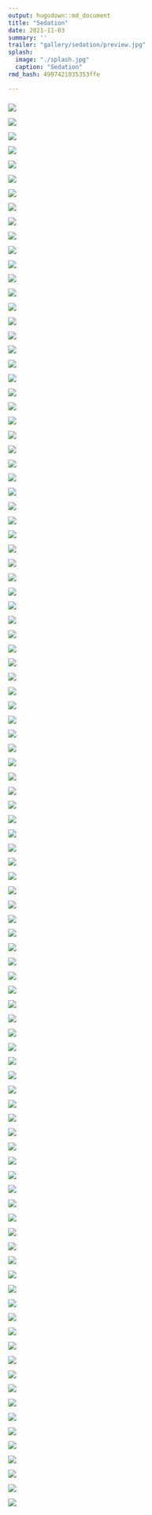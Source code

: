 ```yaml
---
output: hugodown::md_document
title: "Sedation"
date: 2021-11-03
summary: ''
trailer: "gallery/sedation/preview.jpg"
splash:
  image: "./splash.jpg"
  caption: "Sedation"
rmd_hash: 4997421035353ffe

---
```


<style>
.splash-caption-tweak{
  color: #00000090;
  font-size: 200%;
  font-weight: 700;
}
</style>

<div class="highlight">

</div>

<div class="highlight">

<div>
<div class="row p-0 row-cols-1 row-cols-sm-2 row-cols-md-3 row-cols-lg-4" style="margin-left: -.4rem; margin-right: -.4rem; margin-top: 1rem; margin-bottom: 1rem; ">
<div class="card bg-transparent m-0 border-0 collapse.show bs4cards-blahblahblah bs4cards-NA" style="padding: .4rem ; border-width: 0; border-radius: 0 0 0 0 ;">
<a href="https://djnavarro.net/series-sedation/2500/heartbleed_64_1329.jpg" style="color: inherit;">
<img src="https://djnavarro.net/series-sedation/800/heartbleed_64_1329.jpg" class="card-img" style="border-style:solid; border-color:inherits; border-width:0; border-radius: 0 0 0 0 ;"/>
</a>
</div>
<div class="card bg-transparent m-0 border-0 collapse.show bs4cards-blahblahblah bs4cards-NA" style="padding: .4rem ; border-width: 0; border-radius: 0 0 0 0 ;">
<a href="https://djnavarro.net/series-sedation/2500/heartbleed_65_1497.jpg" style="color: inherit;">
<img src="https://djnavarro.net/series-sedation/800/heartbleed_65_1497.jpg" class="card-img" style="border-style:solid; border-color:inherits; border-width:0; border-radius: 0 0 0 0 ;"/>
</a>
</div>
<div class="card bg-transparent m-0 border-0 collapse.show bs4cards-blahblahblah bs4cards-NA" style="padding: .4rem ; border-width: 0; border-radius: 0 0 0 0 ;">
<a href="https://djnavarro.net/series-sedation/2500/heartbleed_67_1590.jpg" style="color: inherit;">
<img src="https://djnavarro.net/series-sedation/800/heartbleed_67_1590.jpg" class="card-img" style="border-style:solid; border-color:inherits; border-width:0; border-radius: 0 0 0 0 ;"/>
</a>
</div>
<div class="card bg-transparent m-0 border-0 collapse.show bs4cards-blahblahblah bs4cards-NA" style="padding: .4rem ; border-width: 0; border-radius: 0 0 0 0 ;">
<a href="https://djnavarro.net/series-sedation/2500/heartbleed_65_1476.jpg" style="color: inherit;">
<img src="https://djnavarro.net/series-sedation/800/heartbleed_65_1476.jpg" class="card-img" style="border-style:solid; border-color:inherits; border-width:0; border-radius: 0 0 0 0 ;"/>
</a>
</div>
<div class="card bg-transparent m-0 border-0 collapse.show bs4cards-blahblahblah bs4cards-NA" style="padding: .4rem ; border-width: 0; border-radius: 0 0 0 0 ;">
<a href="https://djnavarro.net/series-sedation/2500/heartbleed_65_1403.jpg" style="color: inherit;">
<img src="https://djnavarro.net/series-sedation/800/heartbleed_65_1403.jpg" class="card-img" style="border-style:solid; border-color:inherits; border-width:0; border-radius: 0 0 0 0 ;"/>
</a>
</div>
<div class="card bg-transparent m-0 border-0 collapse.show bs4cards-blahblahblah bs4cards-NA" style="padding: .4rem ; border-width: 0; border-radius: 0 0 0 0 ;">
<a href="https://djnavarro.net/series-sedation/2500/heartbleed_67_1562.jpg" style="color: inherit;">
<img src="https://djnavarro.net/series-sedation/800/heartbleed_67_1562.jpg" class="card-img" style="border-style:solid; border-color:inherits; border-width:0; border-radius: 0 0 0 0 ;"/>
</a>
</div>
<div class="card bg-transparent m-0 border-0 collapse.show bs4cards-blahblahblah bs4cards-NA" style="padding: .4rem ; border-width: 0; border-radius: 0 0 0 0 ;">
<a href="https://djnavarro.net/series-sedation/2500/heartbleed_65_1465.jpg" style="color: inherit;">
<img src="https://djnavarro.net/series-sedation/800/heartbleed_65_1465.jpg" class="card-img" style="border-style:solid; border-color:inherits; border-width:0; border-radius: 0 0 0 0 ;"/>
</a>
</div>
<div class="card bg-transparent m-0 border-0 collapse.show bs4cards-blahblahblah bs4cards-NA" style="padding: .4rem ; border-width: 0; border-radius: 0 0 0 0 ;">
<a href="https://djnavarro.net/series-sedation/2500/heartbleed_65_1469.jpg" style="color: inherit;">
<img src="https://djnavarro.net/series-sedation/800/heartbleed_65_1469.jpg" class="card-img" style="border-style:solid; border-color:inherits; border-width:0; border-radius: 0 0 0 0 ;"/>
</a>
</div>
<div class="card bg-transparent m-0 border-0 collapse.show bs4cards-blahblahblah bs4cards-NA" style="padding: .4rem ; border-width: 0; border-radius: 0 0 0 0 ;">
<a href="https://djnavarro.net/series-sedation/2500/heartbleed_65_1423.jpg" style="color: inherit;">
<img src="https://djnavarro.net/series-sedation/800/heartbleed_65_1423.jpg" class="card-img" style="border-style:solid; border-color:inherits; border-width:0; border-radius: 0 0 0 0 ;"/>
</a>
</div>
<div class="card bg-transparent m-0 border-0 collapse.show bs4cards-blahblahblah bs4cards-NA" style="padding: .4rem ; border-width: 0; border-radius: 0 0 0 0 ;">
<a href="https://djnavarro.net/series-sedation/2500/heartbleed_65_1485.jpg" style="color: inherit;">
<img src="https://djnavarro.net/series-sedation/800/heartbleed_65_1485.jpg" class="card-img" style="border-style:solid; border-color:inherits; border-width:0; border-radius: 0 0 0 0 ;"/>
</a>
</div>
<div class="card bg-transparent m-0 border-0 collapse.show bs4cards-blahblahblah bs4cards-NA" style="padding: .4rem ; border-width: 0; border-radius: 0 0 0 0 ;">
<a href="https://djnavarro.net/series-sedation/2500/heartbleed_65_1495.jpg" style="color: inherit;">
<img src="https://djnavarro.net/series-sedation/800/heartbleed_65_1495.jpg" class="card-img" style="border-style:solid; border-color:inherits; border-width:0; border-radius: 0 0 0 0 ;"/>
</a>
</div>
<div class="card bg-transparent m-0 border-0 collapse.show bs4cards-blahblahblah bs4cards-NA" style="padding: .4rem ; border-width: 0; border-radius: 0 0 0 0 ;">
<a href="https://djnavarro.net/series-sedation/2500/heartbleed_67_1589.jpg" style="color: inherit;">
<img src="https://djnavarro.net/series-sedation/800/heartbleed_67_1589.jpg" class="card-img" style="border-style:solid; border-color:inherits; border-width:0; border-radius: 0 0 0 0 ;"/>
</a>
</div>
<div class="card bg-transparent m-0 border-0 collapse.show bs4cards-blahblahblah bs4cards-NA" style="padding: .4rem ; border-width: 0; border-radius: 0 0 0 0 ;">
<a href="https://djnavarro.net/series-sedation/2500/heartbleed_65_1430.jpg" style="color: inherit;">
<img src="https://djnavarro.net/series-sedation/800/heartbleed_65_1430.jpg" class="card-img" style="border-style:solid; border-color:inherits; border-width:0; border-radius: 0 0 0 0 ;"/>
</a>
</div>
<div class="card bg-transparent m-0 border-0 collapse.show bs4cards-blahblahblah bs4cards-NA" style="padding: .4rem ; border-width: 0; border-radius: 0 0 0 0 ;">
<a href="https://djnavarro.net/series-sedation/2500/heartbleed_67_1571.jpg" style="color: inherit;">
<img src="https://djnavarro.net/series-sedation/800/heartbleed_67_1571.jpg" class="card-img" style="border-style:solid; border-color:inherits; border-width:0; border-radius: 0 0 0 0 ;"/>
</a>
</div>
<div class="card bg-transparent m-0 border-0 collapse.show bs4cards-blahblahblah bs4cards-NA" style="padding: .4rem ; border-width: 0; border-radius: 0 0 0 0 ;">
<a href="https://djnavarro.net/series-sedation/2500/heartbleed_64_1309.jpg" style="color: inherit;">
<img src="https://djnavarro.net/series-sedation/800/heartbleed_64_1309.jpg" class="card-img" style="border-style:solid; border-color:inherits; border-width:0; border-radius: 0 0 0 0 ;"/>
</a>
</div>
<div class="card bg-transparent m-0 border-0 collapse.show bs4cards-blahblahblah bs4cards-NA" style="padding: .4rem ; border-width: 0; border-radius: 0 0 0 0 ;">
<a href="https://djnavarro.net/series-sedation/2500/heartbleed_67_1513.jpg" style="color: inherit;">
<img src="https://djnavarro.net/series-sedation/800/heartbleed_67_1513.jpg" class="card-img" style="border-style:solid; border-color:inherits; border-width:0; border-radius: 0 0 0 0 ;"/>
</a>
</div>
<div class="card bg-transparent m-0 border-0 collapse.show bs4cards-blahblahblah bs4cards-NA" style="padding: .4rem ; border-width: 0; border-radius: 0 0 0 0 ;">
<a href="https://djnavarro.net/series-sedation/2500/heartbleed_67_1586.jpg" style="color: inherit;">
<img src="https://djnavarro.net/series-sedation/800/heartbleed_67_1586.jpg" class="card-img" style="border-style:solid; border-color:inherits; border-width:0; border-radius: 0 0 0 0 ;"/>
</a>
</div>
<div class="card bg-transparent m-0 border-0 collapse.show bs4cards-blahblahblah bs4cards-NA" style="padding: .4rem ; border-width: 0; border-radius: 0 0 0 0 ;">
<a href="https://djnavarro.net/series-sedation/2500/heartbleed_65_1474.jpg" style="color: inherit;">
<img src="https://djnavarro.net/series-sedation/800/heartbleed_65_1474.jpg" class="card-img" style="border-style:solid; border-color:inherits; border-width:0; border-radius: 0 0 0 0 ;"/>
</a>
</div>
<div class="card bg-transparent m-0 border-0 collapse.show bs4cards-blahblahblah bs4cards-NA" style="padding: .4rem ; border-width: 0; border-radius: 0 0 0 0 ;">
<a href="https://djnavarro.net/series-sedation/2500/heartbleed_67_1542.jpg" style="color: inherit;">
<img src="https://djnavarro.net/series-sedation/800/heartbleed_67_1542.jpg" class="card-img" style="border-style:solid; border-color:inherits; border-width:0; border-radius: 0 0 0 0 ;"/>
</a>
</div>
<div class="card bg-transparent m-0 border-0 collapse.show bs4cards-blahblahblah bs4cards-NA" style="padding: .4rem ; border-width: 0; border-radius: 0 0 0 0 ;">
<a href="https://djnavarro.net/series-sedation/2500/heartbleed_65_1436.jpg" style="color: inherit;">
<img src="https://djnavarro.net/series-sedation/800/heartbleed_65_1436.jpg" class="card-img" style="border-style:solid; border-color:inherits; border-width:0; border-radius: 0 0 0 0 ;"/>
</a>
</div>
<div class="card bg-transparent m-0 border-0 collapse.show bs4cards-blahblahblah bs4cards-NA" style="padding: .4rem ; border-width: 0; border-radius: 0 0 0 0 ;">
<a href="https://djnavarro.net/series-sedation/2500/heartbleed_65_1410.jpg" style="color: inherit;">
<img src="https://djnavarro.net/series-sedation/800/heartbleed_65_1410.jpg" class="card-img" style="border-style:solid; border-color:inherits; border-width:0; border-radius: 0 0 0 0 ;"/>
</a>
</div>
<div class="card bg-transparent m-0 border-0 collapse.show bs4cards-blahblahblah bs4cards-NA" style="padding: .4rem ; border-width: 0; border-radius: 0 0 0 0 ;">
<a href="https://djnavarro.net/series-sedation/2500/heartbleed_67_1541.jpg" style="color: inherit;">
<img src="https://djnavarro.net/series-sedation/800/heartbleed_67_1541.jpg" class="card-img" style="border-style:solid; border-color:inherits; border-width:0; border-radius: 0 0 0 0 ;"/>
</a>
</div>
<div class="card bg-transparent m-0 border-0 collapse.show bs4cards-blahblahblah bs4cards-NA" style="padding: .4rem ; border-width: 0; border-radius: 0 0 0 0 ;">
<a href="https://djnavarro.net/series-sedation/2500/heartbleed_66_1502.jpg" style="color: inherit;">
<img src="https://djnavarro.net/series-sedation/800/heartbleed_66_1502.jpg" class="card-img" style="border-style:solid; border-color:inherits; border-width:0; border-radius: 0 0 0 0 ;"/>
</a>
</div>
<div class="card bg-transparent m-0 border-0 collapse.show bs4cards-blahblahblah bs4cards-NA" style="padding: .4rem ; border-width: 0; border-radius: 0 0 0 0 ;">
<a href="https://djnavarro.net/series-sedation/2500/heartbleed_67_1554.jpg" style="color: inherit;">
<img src="https://djnavarro.net/series-sedation/800/heartbleed_67_1554.jpg" class="card-img" style="border-style:solid; border-color:inherits; border-width:0; border-radius: 0 0 0 0 ;"/>
</a>
</div>
<div class="card bg-transparent m-0 border-0 collapse.show bs4cards-blahblahblah bs4cards-NA" style="padding: .4rem ; border-width: 0; border-radius: 0 0 0 0 ;">
<a href="https://djnavarro.net/series-sedation/2500/heartbleed_65_1437.jpg" style="color: inherit;">
<img src="https://djnavarro.net/series-sedation/800/heartbleed_65_1437.jpg" class="card-img" style="border-style:solid; border-color:inherits; border-width:0; border-radius: 0 0 0 0 ;"/>
</a>
</div>
<div class="card bg-transparent m-0 border-0 collapse.show bs4cards-blahblahblah bs4cards-NA" style="padding: .4rem ; border-width: 0; border-radius: 0 0 0 0 ;">
<a href="https://djnavarro.net/series-sedation/2500/heartbleed_67_1594.jpg" style="color: inherit;">
<img src="https://djnavarro.net/series-sedation/800/heartbleed_67_1594.jpg" class="card-img" style="border-style:solid; border-color:inherits; border-width:0; border-radius: 0 0 0 0 ;"/>
</a>
</div>
<div class="card bg-transparent m-0 border-0 collapse.show bs4cards-blahblahblah bs4cards-NA" style="padding: .4rem ; border-width: 0; border-radius: 0 0 0 0 ;">
<a href="https://djnavarro.net/series-sedation/2500/heartbleed_64_1334.jpg" style="color: inherit;">
<img src="https://djnavarro.net/series-sedation/800/heartbleed_64_1334.jpg" class="card-img" style="border-style:solid; border-color:inherits; border-width:0; border-radius: 0 0 0 0 ;"/>
</a>
</div>
<div class="card bg-transparent m-0 border-0 collapse.show bs4cards-blahblahblah bs4cards-NA" style="padding: .4rem ; border-width: 0; border-radius: 0 0 0 0 ;">
<a href="https://djnavarro.net/series-sedation/2500/heartbleed_65_1422.jpg" style="color: inherit;">
<img src="https://djnavarro.net/series-sedation/800/heartbleed_65_1422.jpg" class="card-img" style="border-style:solid; border-color:inherits; border-width:0; border-radius: 0 0 0 0 ;"/>
</a>
</div>
<div class="card bg-transparent m-0 border-0 collapse.show bs4cards-blahblahblah bs4cards-NA" style="padding: .4rem ; border-width: 0; border-radius: 0 0 0 0 ;">
<a href="https://djnavarro.net/series-sedation/2500/heartbleed_65_1467.jpg" style="color: inherit;">
<img src="https://djnavarro.net/series-sedation/800/heartbleed_65_1467.jpg" class="card-img" style="border-style:solid; border-color:inherits; border-width:0; border-radius: 0 0 0 0 ;"/>
</a>
</div>
<div class="card bg-transparent m-0 border-0 collapse.show bs4cards-blahblahblah bs4cards-NA" style="padding: .4rem ; border-width: 0; border-radius: 0 0 0 0 ;">
<a href="https://djnavarro.net/series-sedation/2500/heartbleed_65_1450.jpg" style="color: inherit;">
<img src="https://djnavarro.net/series-sedation/800/heartbleed_65_1450.jpg" class="card-img" style="border-style:solid; border-color:inherits; border-width:0; border-radius: 0 0 0 0 ;"/>
</a>
</div>
<div class="card bg-transparent m-0 border-0 collapse.show bs4cards-blahblahblah bs4cards-NA" style="padding: .4rem ; border-width: 0; border-radius: 0 0 0 0 ;">
<a href="https://djnavarro.net/series-sedation/2500/heartbleed_65_1435.jpg" style="color: inherit;">
<img src="https://djnavarro.net/series-sedation/800/heartbleed_65_1435.jpg" class="card-img" style="border-style:solid; border-color:inherits; border-width:0; border-radius: 0 0 0 0 ;"/>
</a>
</div>
<div class="card bg-transparent m-0 border-0 collapse.show bs4cards-blahblahblah bs4cards-NA" style="padding: .4rem ; border-width: 0; border-radius: 0 0 0 0 ;">
<a href="https://djnavarro.net/series-sedation/2500/heartbleed_67_1579.jpg" style="color: inherit;">
<img src="https://djnavarro.net/series-sedation/800/heartbleed_67_1579.jpg" class="card-img" style="border-style:solid; border-color:inherits; border-width:0; border-radius: 0 0 0 0 ;"/>
</a>
</div>
<div class="card bg-transparent m-0 border-0 collapse.show bs4cards-blahblahblah bs4cards-NA" style="padding: .4rem ; border-width: 0; border-radius: 0 0 0 0 ;">
<a href="https://djnavarro.net/series-sedation/2500/heartbleed_67_1570.jpg" style="color: inherit;">
<img src="https://djnavarro.net/series-sedation/800/heartbleed_67_1570.jpg" class="card-img" style="border-style:solid; border-color:inherits; border-width:0; border-radius: 0 0 0 0 ;"/>
</a>
</div>
<div class="card bg-transparent m-0 border-0 collapse.show bs4cards-blahblahblah bs4cards-NA" style="padding: .4rem ; border-width: 0; border-radius: 0 0 0 0 ;">
<a href="https://djnavarro.net/series-sedation/2500/heartbleed_65_1405.jpg" style="color: inherit;">
<img src="https://djnavarro.net/series-sedation/800/heartbleed_65_1405.jpg" class="card-img" style="border-style:solid; border-color:inherits; border-width:0; border-radius: 0 0 0 0 ;"/>
</a>
</div>
<div class="card bg-transparent m-0 border-0 collapse.show bs4cards-blahblahblah bs4cards-NA" style="padding: .4rem ; border-width: 0; border-radius: 0 0 0 0 ;">
<a href="https://djnavarro.net/series-sedation/2500/heartbleed_64_1338.jpg" style="color: inherit;">
<img src="https://djnavarro.net/series-sedation/800/heartbleed_64_1338.jpg" class="card-img" style="border-style:solid; border-color:inherits; border-width:0; border-radius: 0 0 0 0 ;"/>
</a>
</div>
<div class="card bg-transparent m-0 border-0 collapse.show bs4cards-blahblahblah bs4cards-NA" style="padding: .4rem ; border-width: 0; border-radius: 0 0 0 0 ;">
<a href="https://djnavarro.net/series-sedation/2500/heartbleed_65_1482.jpg" style="color: inherit;">
<img src="https://djnavarro.net/series-sedation/800/heartbleed_65_1482.jpg" class="card-img" style="border-style:solid; border-color:inherits; border-width:0; border-radius: 0 0 0 0 ;"/>
</a>
</div>
<div class="card bg-transparent m-0 border-0 collapse.show bs4cards-blahblahblah bs4cards-NA" style="padding: .4rem ; border-width: 0; border-radius: 0 0 0 0 ;">
<a href="https://djnavarro.net/series-sedation/2500/heartbleed_64_1301.jpg" style="color: inherit;">
<img src="https://djnavarro.net/series-sedation/800/heartbleed_64_1301.jpg" class="card-img" style="border-style:solid; border-color:inherits; border-width:0; border-radius: 0 0 0 0 ;"/>
</a>
</div>
<div class="card bg-transparent m-0 border-0 collapse.show bs4cards-blahblahblah bs4cards-NA" style="padding: .4rem ; border-width: 0; border-radius: 0 0 0 0 ;">
<a href="https://djnavarro.net/series-sedation/2500/heartbleed_67_1583.jpg" style="color: inherit;">
<img src="https://djnavarro.net/series-sedation/800/heartbleed_67_1583.jpg" class="card-img" style="border-style:solid; border-color:inherits; border-width:0; border-radius: 0 0 0 0 ;"/>
</a>
</div>
<div class="card bg-transparent m-0 border-0 collapse.show bs4cards-blahblahblah bs4cards-NA" style="padding: .4rem ; border-width: 0; border-radius: 0 0 0 0 ;">
<a href="https://djnavarro.net/series-sedation/2500/heartbleed_66_1503.jpg" style="color: inherit;">
<img src="https://djnavarro.net/series-sedation/800/heartbleed_66_1503.jpg" class="card-img" style="border-style:solid; border-color:inherits; border-width:0; border-radius: 0 0 0 0 ;"/>
</a>
</div>
<div class="card bg-transparent m-0 border-0 collapse.show bs4cards-blahblahblah bs4cards-NA" style="padding: .4rem ; border-width: 0; border-radius: 0 0 0 0 ;">
<a href="https://djnavarro.net/series-sedation/2500/heartbleed_65_1420.jpg" style="color: inherit;">
<img src="https://djnavarro.net/series-sedation/800/heartbleed_65_1420.jpg" class="card-img" style="border-style:solid; border-color:inherits; border-width:0; border-radius: 0 0 0 0 ;"/>
</a>
</div>
<div class="card bg-transparent m-0 border-0 collapse.show bs4cards-blahblahblah bs4cards-NA" style="padding: .4rem ; border-width: 0; border-radius: 0 0 0 0 ;">
<a href="https://djnavarro.net/series-sedation/2500/heartbleed_65_1441.jpg" style="color: inherit;">
<img src="https://djnavarro.net/series-sedation/800/heartbleed_65_1441.jpg" class="card-img" style="border-style:solid; border-color:inherits; border-width:0; border-radius: 0 0 0 0 ;"/>
</a>
</div>
<div class="card bg-transparent m-0 border-0 collapse.show bs4cards-blahblahblah bs4cards-NA" style="padding: .4rem ; border-width: 0; border-radius: 0 0 0 0 ;">
<a href="https://djnavarro.net/series-sedation/2500/heartbleed_65_1453.jpg" style="color: inherit;">
<img src="https://djnavarro.net/series-sedation/800/heartbleed_65_1453.jpg" class="card-img" style="border-style:solid; border-color:inherits; border-width:0; border-radius: 0 0 0 0 ;"/>
</a>
</div>
<div class="card bg-transparent m-0 border-0 collapse.show bs4cards-blahblahblah bs4cards-NA" style="padding: .4rem ; border-width: 0; border-radius: 0 0 0 0 ;">
<a href="https://djnavarro.net/series-sedation/2500/heartbleed_64_1341.jpg" style="color: inherit;">
<img src="https://djnavarro.net/series-sedation/800/heartbleed_64_1341.jpg" class="card-img" style="border-style:solid; border-color:inherits; border-width:0; border-radius: 0 0 0 0 ;"/>
</a>
</div>
<div class="card bg-transparent m-0 border-0 collapse.show bs4cards-blahblahblah bs4cards-NA" style="padding: .4rem ; border-width: 0; border-radius: 0 0 0 0 ;">
<a href="https://djnavarro.net/series-sedation/2500/heartbleed_67_1596.jpg" style="color: inherit;">
<img src="https://djnavarro.net/series-sedation/800/heartbleed_67_1596.jpg" class="card-img" style="border-style:solid; border-color:inherits; border-width:0; border-radius: 0 0 0 0 ;"/>
</a>
</div>
<div class="card bg-transparent m-0 border-0 collapse.show bs4cards-blahblahblah bs4cards-NA" style="padding: .4rem ; border-width: 0; border-radius: 0 0 0 0 ;">
<a href="https://djnavarro.net/series-sedation/2500/heartbleed_64_1326.jpg" style="color: inherit;">
<img src="https://djnavarro.net/series-sedation/800/heartbleed_64_1326.jpg" class="card-img" style="border-style:solid; border-color:inherits; border-width:0; border-radius: 0 0 0 0 ;"/>
</a>
</div>
<div class="card bg-transparent m-0 border-0 collapse.show bs4cards-blahblahblah bs4cards-NA" style="padding: .4rem ; border-width: 0; border-radius: 0 0 0 0 ;">
<a href="https://djnavarro.net/series-sedation/2500/heartbleed_65_1413.jpg" style="color: inherit;">
<img src="https://djnavarro.net/series-sedation/800/heartbleed_65_1413.jpg" class="card-img" style="border-style:solid; border-color:inherits; border-width:0; border-radius: 0 0 0 0 ;"/>
</a>
</div>
<div class="card bg-transparent m-0 border-0 collapse.show bs4cards-blahblahblah bs4cards-NA" style="padding: .4rem ; border-width: 0; border-radius: 0 0 0 0 ;">
<a href="https://djnavarro.net/series-sedation/2500/heartbleed_64_1324.jpg" style="color: inherit;">
<img src="https://djnavarro.net/series-sedation/800/heartbleed_64_1324.jpg" class="card-img" style="border-style:solid; border-color:inherits; border-width:0; border-radius: 0 0 0 0 ;"/>
</a>
</div>
<div class="card bg-transparent m-0 border-0 collapse.show bs4cards-blahblahblah bs4cards-NA" style="padding: .4rem ; border-width: 0; border-radius: 0 0 0 0 ;">
<a href="https://djnavarro.net/series-sedation/2500/heartbleed_64_1331.jpg" style="color: inherit;">
<img src="https://djnavarro.net/series-sedation/800/heartbleed_64_1331.jpg" class="card-img" style="border-style:solid; border-color:inherits; border-width:0; border-radius: 0 0 0 0 ;"/>
</a>
</div>
<div class="card bg-transparent m-0 border-0 collapse.show bs4cards-blahblahblah bs4cards-NA" style="padding: .4rem ; border-width: 0; border-radius: 0 0 0 0 ;">
<a href="https://djnavarro.net/series-sedation/2500/heartbleed_67_1558.jpg" style="color: inherit;">
<img src="https://djnavarro.net/series-sedation/800/heartbleed_67_1558.jpg" class="card-img" style="border-style:solid; border-color:inherits; border-width:0; border-radius: 0 0 0 0 ;"/>
</a>
</div>
<div class="card bg-transparent m-0 border-0 collapse.show bs4cards-blahblahblah bs4cards-NA" style="padding: .4rem ; border-width: 0; border-radius: 0 0 0 0 ;">
<a href="https://djnavarro.net/series-sedation/2500/heartbleed_66_1501.jpg" style="color: inherit;">
<img src="https://djnavarro.net/series-sedation/800/heartbleed_66_1501.jpg" class="card-img" style="border-style:solid; border-color:inherits; border-width:0; border-radius: 0 0 0 0 ;"/>
</a>
</div>
<div class="card bg-transparent m-0 border-0 collapse.show bs4cards-blahblahblah bs4cards-NA" style="padding: .4rem ; border-width: 0; border-radius: 0 0 0 0 ;">
<a href="https://djnavarro.net/series-sedation/2500/heartbleed_65_1448.jpg" style="color: inherit;">
<img src="https://djnavarro.net/series-sedation/800/heartbleed_65_1448.jpg" class="card-img" style="border-style:solid; border-color:inherits; border-width:0; border-radius: 0 0 0 0 ;"/>
</a>
</div>
<div class="card bg-transparent m-0 border-0 collapse.show bs4cards-blahblahblah bs4cards-NA" style="padding: .4rem ; border-width: 0; border-radius: 0 0 0 0 ;">
<a href="https://djnavarro.net/series-sedation/2500/heartbleed_67_1555.jpg" style="color: inherit;">
<img src="https://djnavarro.net/series-sedation/800/heartbleed_67_1555.jpg" class="card-img" style="border-style:solid; border-color:inherits; border-width:0; border-radius: 0 0 0 0 ;"/>
</a>
</div>
<div class="card bg-transparent m-0 border-0 collapse.show bs4cards-blahblahblah bs4cards-NA" style="padding: .4rem ; border-width: 0; border-radius: 0 0 0 0 ;">
<a href="https://djnavarro.net/series-sedation/2500/heartbleed_65_1488.jpg" style="color: inherit;">
<img src="https://djnavarro.net/series-sedation/800/heartbleed_65_1488.jpg" class="card-img" style="border-style:solid; border-color:inherits; border-width:0; border-radius: 0 0 0 0 ;"/>
</a>
</div>
<div class="card bg-transparent m-0 border-0 collapse.show bs4cards-blahblahblah bs4cards-NA" style="padding: .4rem ; border-width: 0; border-radius: 0 0 0 0 ;">
<a href="https://djnavarro.net/series-sedation/2500/heartbleed_64_1314.jpg" style="color: inherit;">
<img src="https://djnavarro.net/series-sedation/800/heartbleed_64_1314.jpg" class="card-img" style="border-style:solid; border-color:inherits; border-width:0; border-radius: 0 0 0 0 ;"/>
</a>
</div>
<div class="card bg-transparent m-0 border-0 collapse.show bs4cards-blahblahblah bs4cards-NA" style="padding: .4rem ; border-width: 0; border-radius: 0 0 0 0 ;">
<a href="https://djnavarro.net/series-sedation/2500/heartbleed_65_1415.jpg" style="color: inherit;">
<img src="https://djnavarro.net/series-sedation/800/heartbleed_65_1415.jpg" class="card-img" style="border-style:solid; border-color:inherits; border-width:0; border-radius: 0 0 0 0 ;"/>
</a>
</div>
<div class="card bg-transparent m-0 border-0 collapse.show bs4cards-blahblahblah bs4cards-NA" style="padding: .4rem ; border-width: 0; border-radius: 0 0 0 0 ;">
<a href="https://djnavarro.net/series-sedation/2500/heartbleed_67_1566.jpg" style="color: inherit;">
<img src="https://djnavarro.net/series-sedation/800/heartbleed_67_1566.jpg" class="card-img" style="border-style:solid; border-color:inherits; border-width:0; border-radius: 0 0 0 0 ;"/>
</a>
</div>
<div class="card bg-transparent m-0 border-0 collapse.show bs4cards-blahblahblah bs4cards-NA" style="padding: .4rem ; border-width: 0; border-radius: 0 0 0 0 ;">
<a href="https://djnavarro.net/series-sedation/2500/heartbleed_67_1564.jpg" style="color: inherit;">
<img src="https://djnavarro.net/series-sedation/800/heartbleed_67_1564.jpg" class="card-img" style="border-style:solid; border-color:inherits; border-width:0; border-radius: 0 0 0 0 ;"/>
</a>
</div>
<div class="card bg-transparent m-0 border-0 collapse.show bs4cards-blahblahblah bs4cards-NA" style="padding: .4rem ; border-width: 0; border-radius: 0 0 0 0 ;">
<a href="https://djnavarro.net/series-sedation/2500/heartbleed_64_1310.jpg" style="color: inherit;">
<img src="https://djnavarro.net/series-sedation/800/heartbleed_64_1310.jpg" class="card-img" style="border-style:solid; border-color:inherits; border-width:0; border-radius: 0 0 0 0 ;"/>
</a>
</div>
<div class="card bg-transparent m-0 border-0 collapse.show bs4cards-blahblahblah bs4cards-NA" style="padding: .4rem ; border-width: 0; border-radius: 0 0 0 0 ;">
<a href="https://djnavarro.net/series-sedation/2500/heartbleed_67_1587.jpg" style="color: inherit;">
<img src="https://djnavarro.net/series-sedation/800/heartbleed_67_1587.jpg" class="card-img" style="border-style:solid; border-color:inherits; border-width:0; border-radius: 0 0 0 0 ;"/>
</a>
</div>
<div class="card bg-transparent m-0 border-0 collapse.show bs4cards-blahblahblah bs4cards-NA" style="padding: .4rem ; border-width: 0; border-radius: 0 0 0 0 ;">
<a href="https://djnavarro.net/series-sedation/2500/heartbleed_64_1344.jpg" style="color: inherit;">
<img src="https://djnavarro.net/series-sedation/800/heartbleed_64_1344.jpg" class="card-img" style="border-style:solid; border-color:inherits; border-width:0; border-radius: 0 0 0 0 ;"/>
</a>
</div>
<div class="card bg-transparent m-0 border-0 collapse.show bs4cards-blahblahblah bs4cards-NA" style="padding: .4rem ; border-width: 0; border-radius: 0 0 0 0 ;">
<a href="https://djnavarro.net/series-sedation/2500/heartbleed_64_1311.jpg" style="color: inherit;">
<img src="https://djnavarro.net/series-sedation/800/heartbleed_64_1311.jpg" class="card-img" style="border-style:solid; border-color:inherits; border-width:0; border-radius: 0 0 0 0 ;"/>
</a>
</div>
<div class="card bg-transparent m-0 border-0 collapse.show bs4cards-blahblahblah bs4cards-NA" style="padding: .4rem ; border-width: 0; border-radius: 0 0 0 0 ;">
<a href="https://djnavarro.net/series-sedation/2500/heartbleed_65_1414.jpg" style="color: inherit;">
<img src="https://djnavarro.net/series-sedation/800/heartbleed_65_1414.jpg" class="card-img" style="border-style:solid; border-color:inherits; border-width:0; border-radius: 0 0 0 0 ;"/>
</a>
</div>
<div class="card bg-transparent m-0 border-0 collapse.show bs4cards-blahblahblah bs4cards-NA" style="padding: .4rem ; border-width: 0; border-radius: 0 0 0 0 ;">
<a href="https://djnavarro.net/series-sedation/2500/heartbleed_65_1492.jpg" style="color: inherit;">
<img src="https://djnavarro.net/series-sedation/800/heartbleed_65_1492.jpg" class="card-img" style="border-style:solid; border-color:inherits; border-width:0; border-radius: 0 0 0 0 ;"/>
</a>
</div>
<div class="card bg-transparent m-0 border-0 collapse.show bs4cards-blahblahblah bs4cards-NA" style="padding: .4rem ; border-width: 0; border-radius: 0 0 0 0 ;">
<a href="https://djnavarro.net/series-sedation/2500/heartbleed_67_1582.jpg" style="color: inherit;">
<img src="https://djnavarro.net/series-sedation/800/heartbleed_67_1582.jpg" class="card-img" style="border-style:solid; border-color:inherits; border-width:0; border-radius: 0 0 0 0 ;"/>
</a>
</div>
<div class="card bg-transparent m-0 border-0 collapse.show bs4cards-blahblahblah bs4cards-NA" style="padding: .4rem ; border-width: 0; border-radius: 0 0 0 0 ;">
<a href="https://djnavarro.net/series-sedation/2500/heartbleed_67_1588.jpg" style="color: inherit;">
<img src="https://djnavarro.net/series-sedation/800/heartbleed_67_1588.jpg" class="card-img" style="border-style:solid; border-color:inherits; border-width:0; border-radius: 0 0 0 0 ;"/>
</a>
</div>
<div class="card bg-transparent m-0 border-0 collapse.show bs4cards-blahblahblah bs4cards-NA" style="padding: .4rem ; border-width: 0; border-radius: 0 0 0 0 ;">
<a href="https://djnavarro.net/series-sedation/2500/heartbleed_67_1599.jpg" style="color: inherit;">
<img src="https://djnavarro.net/series-sedation/800/heartbleed_67_1599.jpg" class="card-img" style="border-style:solid; border-color:inherits; border-width:0; border-radius: 0 0 0 0 ;"/>
</a>
</div>
<div class="card bg-transparent m-0 border-0 collapse.show bs4cards-blahblahblah bs4cards-NA" style="padding: .4rem ; border-width: 0; border-radius: 0 0 0 0 ;">
<a href="https://djnavarro.net/series-sedation/2500/heartbleed_65_1499.jpg" style="color: inherit;">
<img src="https://djnavarro.net/series-sedation/800/heartbleed_65_1499.jpg" class="card-img" style="border-style:solid; border-color:inherits; border-width:0; border-radius: 0 0 0 0 ;"/>
</a>
</div>
<div class="card bg-transparent m-0 border-0 collapse.show bs4cards-blahblahblah bs4cards-NA" style="padding: .4rem ; border-width: 0; border-radius: 0 0 0 0 ;">
<a href="https://djnavarro.net/series-sedation/2500/heartbleed_65_1440.jpg" style="color: inherit;">
<img src="https://djnavarro.net/series-sedation/800/heartbleed_65_1440.jpg" class="card-img" style="border-style:solid; border-color:inherits; border-width:0; border-radius: 0 0 0 0 ;"/>
</a>
</div>
<div class="card bg-transparent m-0 border-0 collapse.show bs4cards-blahblahblah bs4cards-NA" style="padding: .4rem ; border-width: 0; border-radius: 0 0 0 0 ;">
<a href="https://djnavarro.net/series-sedation/2500/heartbleed_64_1337.jpg" style="color: inherit;">
<img src="https://djnavarro.net/series-sedation/800/heartbleed_64_1337.jpg" class="card-img" style="border-style:solid; border-color:inherits; border-width:0; border-radius: 0 0 0 0 ;"/>
</a>
</div>
<div class="card bg-transparent m-0 border-0 collapse.show bs4cards-blahblahblah bs4cards-NA" style="padding: .4rem ; border-width: 0; border-radius: 0 0 0 0 ;">
<a href="https://djnavarro.net/series-sedation/2500/heartbleed_64_1319.jpg" style="color: inherit;">
<img src="https://djnavarro.net/series-sedation/800/heartbleed_64_1319.jpg" class="card-img" style="border-style:solid; border-color:inherits; border-width:0; border-radius: 0 0 0 0 ;"/>
</a>
</div>
<div class="card bg-transparent m-0 border-0 collapse.show bs4cards-blahblahblah bs4cards-NA" style="padding: .4rem ; border-width: 0; border-radius: 0 0 0 0 ;">
<a href="https://djnavarro.net/series-sedation/2500/heartbleed_67_1598.jpg" style="color: inherit;">
<img src="https://djnavarro.net/series-sedation/800/heartbleed_67_1598.jpg" class="card-img" style="border-style:solid; border-color:inherits; border-width:0; border-radius: 0 0 0 0 ;"/>
</a>
</div>
<div class="card bg-transparent m-0 border-0 collapse.show bs4cards-blahblahblah bs4cards-NA" style="padding: .4rem ; border-width: 0; border-radius: 0 0 0 0 ;">
<a href="https://djnavarro.net/series-sedation/2500/heartbleed_64_1347.jpg" style="color: inherit;">
<img src="https://djnavarro.net/series-sedation/800/heartbleed_64_1347.jpg" class="card-img" style="border-style:solid; border-color:inherits; border-width:0; border-radius: 0 0 0 0 ;"/>
</a>
</div>
<div class="card bg-transparent m-0 border-0 collapse.show bs4cards-blahblahblah bs4cards-NA" style="padding: .4rem ; border-width: 0; border-radius: 0 0 0 0 ;">
<a href="https://djnavarro.net/series-sedation/2500/heartbleed_67_1591.jpg" style="color: inherit;">
<img src="https://djnavarro.net/series-sedation/800/heartbleed_67_1591.jpg" class="card-img" style="border-style:solid; border-color:inherits; border-width:0; border-radius: 0 0 0 0 ;"/>
</a>
</div>
<div class="card bg-transparent m-0 border-0 collapse.show bs4cards-blahblahblah bs4cards-NA" style="padding: .4rem ; border-width: 0; border-radius: 0 0 0 0 ;">
<a href="https://djnavarro.net/series-sedation/2500/heartbleed_67_1517.jpg" style="color: inherit;">
<img src="https://djnavarro.net/series-sedation/800/heartbleed_67_1517.jpg" class="card-img" style="border-style:solid; border-color:inherits; border-width:0; border-radius: 0 0 0 0 ;"/>
</a>
</div>
<div class="card bg-transparent m-0 border-0 collapse.show bs4cards-blahblahblah bs4cards-NA" style="padding: .4rem ; border-width: 0; border-radius: 0 0 0 0 ;">
<a href="https://djnavarro.net/series-sedation/2500/heartbleed_65_1491.jpg" style="color: inherit;">
<img src="https://djnavarro.net/series-sedation/800/heartbleed_65_1491.jpg" class="card-img" style="border-style:solid; border-color:inherits; border-width:0; border-radius: 0 0 0 0 ;"/>
</a>
</div>
<div class="card bg-transparent m-0 border-0 collapse.show bs4cards-blahblahblah bs4cards-NA" style="padding: .4rem ; border-width: 0; border-radius: 0 0 0 0 ;">
<a href="https://djnavarro.net/series-sedation/2500/heartbleed_65_1496.jpg" style="color: inherit;">
<img src="https://djnavarro.net/series-sedation/800/heartbleed_65_1496.jpg" class="card-img" style="border-style:solid; border-color:inherits; border-width:0; border-radius: 0 0 0 0 ;"/>
</a>
</div>
<div class="card bg-transparent m-0 border-0 collapse.show bs4cards-blahblahblah bs4cards-NA" style="padding: .4rem ; border-width: 0; border-radius: 0 0 0 0 ;">
<a href="https://djnavarro.net/series-sedation/2500/heartbleed_67_1538.jpg" style="color: inherit;">
<img src="https://djnavarro.net/series-sedation/800/heartbleed_67_1538.jpg" class="card-img" style="border-style:solid; border-color:inherits; border-width:0; border-radius: 0 0 0 0 ;"/>
</a>
</div>
<div class="card bg-transparent m-0 border-0 collapse.show bs4cards-blahblahblah bs4cards-NA" style="padding: .4rem ; border-width: 0; border-radius: 0 0 0 0 ;">
<a href="https://djnavarro.net/series-sedation/2500/heartbleed_64_1303.jpg" style="color: inherit;">
<img src="https://djnavarro.net/series-sedation/800/heartbleed_64_1303.jpg" class="card-img" style="border-style:solid; border-color:inherits; border-width:0; border-radius: 0 0 0 0 ;"/>
</a>
</div>
<div class="card bg-transparent m-0 border-0 collapse.show bs4cards-blahblahblah bs4cards-NA" style="padding: .4rem ; border-width: 0; border-radius: 0 0 0 0 ;">
<a href="https://djnavarro.net/series-sedation/2500/heartbleed_65_1425.jpg" style="color: inherit;">
<img src="https://djnavarro.net/series-sedation/800/heartbleed_65_1425.jpg" class="card-img" style="border-style:solid; border-color:inherits; border-width:0; border-radius: 0 0 0 0 ;"/>
</a>
</div>
<div class="card bg-transparent m-0 border-0 collapse.show bs4cards-blahblahblah bs4cards-NA" style="padding: .4rem ; border-width: 0; border-radius: 0 0 0 0 ;">
<a href="https://djnavarro.net/series-sedation/2500/heartbleed_64_1302.jpg" style="color: inherit;">
<img src="https://djnavarro.net/series-sedation/800/heartbleed_64_1302.jpg" class="card-img" style="border-style:solid; border-color:inherits; border-width:0; border-radius: 0 0 0 0 ;"/>
</a>
</div>
<div class="card bg-transparent m-0 border-0 collapse.show bs4cards-blahblahblah bs4cards-NA" style="padding: .4rem ; border-width: 0; border-radius: 0 0 0 0 ;">
<a href="https://djnavarro.net/series-sedation/2500/heartbleed_65_1421.jpg" style="color: inherit;">
<img src="https://djnavarro.net/series-sedation/800/heartbleed_65_1421.jpg" class="card-img" style="border-style:solid; border-color:inherits; border-width:0; border-radius: 0 0 0 0 ;"/>
</a>
</div>
<div class="card bg-transparent m-0 border-0 collapse.show bs4cards-blahblahblah bs4cards-NA" style="padding: .4rem ; border-width: 0; border-radius: 0 0 0 0 ;">
<a href="https://djnavarro.net/series-sedation/2500/heartbleed_64_1322.jpg" style="color: inherit;">
<img src="https://djnavarro.net/series-sedation/800/heartbleed_64_1322.jpg" class="card-img" style="border-style:solid; border-color:inherits; border-width:0; border-radius: 0 0 0 0 ;"/>
</a>
</div>
<div class="card bg-transparent m-0 border-0 collapse.show bs4cards-blahblahblah bs4cards-NA" style="padding: .4rem ; border-width: 0; border-radius: 0 0 0 0 ;">
<a href="https://djnavarro.net/series-sedation/2500/heartbleed_65_1456.jpg" style="color: inherit;">
<img src="https://djnavarro.net/series-sedation/800/heartbleed_65_1456.jpg" class="card-img" style="border-style:solid; border-color:inherits; border-width:0; border-radius: 0 0 0 0 ;"/>
</a>
</div>
<div class="card bg-transparent m-0 border-0 collapse.show bs4cards-blahblahblah bs4cards-NA" style="padding: .4rem ; border-width: 0; border-radius: 0 0 0 0 ;">
<a href="https://djnavarro.net/series-sedation/2500/heartbleed_65_1446.jpg" style="color: inherit;">
<img src="https://djnavarro.net/series-sedation/800/heartbleed_65_1446.jpg" class="card-img" style="border-style:solid; border-color:inherits; border-width:0; border-radius: 0 0 0 0 ;"/>
</a>
</div>
<div class="card bg-transparent m-0 border-0 collapse.show bs4cards-blahblahblah bs4cards-NA" style="padding: .4rem ; border-width: 0; border-radius: 0 0 0 0 ;">
<a href="https://djnavarro.net/series-sedation/2500/heartbleed_67_1585.jpg" style="color: inherit;">
<img src="https://djnavarro.net/series-sedation/800/heartbleed_67_1585.jpg" class="card-img" style="border-style:solid; border-color:inherits; border-width:0; border-radius: 0 0 0 0 ;"/>
</a>
</div>
<div class="card bg-transparent m-0 border-0 collapse.show bs4cards-blahblahblah bs4cards-NA" style="padding: .4rem ; border-width: 0; border-radius: 0 0 0 0 ;">
<a href="https://djnavarro.net/series-sedation/2500/heartbleed_65_1460.jpg" style="color: inherit;">
<img src="https://djnavarro.net/series-sedation/800/heartbleed_65_1460.jpg" class="card-img" style="border-style:solid; border-color:inherits; border-width:0; border-radius: 0 0 0 0 ;"/>
</a>
</div>
<div class="card bg-transparent m-0 border-0 collapse.show bs4cards-blahblahblah bs4cards-NA" style="padding: .4rem ; border-width: 0; border-radius: 0 0 0 0 ;">
<a href="https://djnavarro.net/series-sedation/2500/heartbleed_65_1463.jpg" style="color: inherit;">
<img src="https://djnavarro.net/series-sedation/800/heartbleed_65_1463.jpg" class="card-img" style="border-style:solid; border-color:inherits; border-width:0; border-radius: 0 0 0 0 ;"/>
</a>
</div>
<div class="card bg-transparent m-0 border-0 collapse.show bs4cards-blahblahblah bs4cards-NA" style="padding: .4rem ; border-width: 0; border-radius: 0 0 0 0 ;">
<a href="https://djnavarro.net/series-sedation/2500/heartbleed_64_1345.jpg" style="color: inherit;">
<img src="https://djnavarro.net/series-sedation/800/heartbleed_64_1345.jpg" class="card-img" style="border-style:solid; border-color:inherits; border-width:0; border-radius: 0 0 0 0 ;"/>
</a>
</div>
<div class="card bg-transparent m-0 border-0 collapse.show bs4cards-blahblahblah bs4cards-NA" style="padding: .4rem ; border-width: 0; border-radius: 0 0 0 0 ;">
<a href="https://djnavarro.net/series-sedation/2500/heartbleed_65_1433.jpg" style="color: inherit;">
<img src="https://djnavarro.net/series-sedation/800/heartbleed_65_1433.jpg" class="card-img" style="border-style:solid; border-color:inherits; border-width:0; border-radius: 0 0 0 0 ;"/>
</a>
</div>
<div class="card bg-transparent m-0 border-0 collapse.show bs4cards-blahblahblah bs4cards-NA" style="padding: .4rem ; border-width: 0; border-radius: 0 0 0 0 ;">
<a href="https://djnavarro.net/series-sedation/2500/heartbleed_65_1477.jpg" style="color: inherit;">
<img src="https://djnavarro.net/series-sedation/800/heartbleed_65_1477.jpg" class="card-img" style="border-style:solid; border-color:inherits; border-width:0; border-radius: 0 0 0 0 ;"/>
</a>
</div>
<div class="card bg-transparent m-0 border-0 collapse.show bs4cards-blahblahblah bs4cards-NA" style="padding: .4rem ; border-width: 0; border-radius: 0 0 0 0 ;">
<a href="https://djnavarro.net/series-sedation/2500/heartbleed_65_1409.jpg" style="color: inherit;">
<img src="https://djnavarro.net/series-sedation/800/heartbleed_65_1409.jpg" class="card-img" style="border-style:solid; border-color:inherits; border-width:0; border-radius: 0 0 0 0 ;"/>
</a>
</div>
<div class="card bg-transparent m-0 border-0 collapse.show bs4cards-blahblahblah bs4cards-NA" style="padding: .4rem ; border-width: 0; border-radius: 0 0 0 0 ;">
<a href="https://djnavarro.net/series-sedation/2500/heartbleed_65_1475.jpg" style="color: inherit;">
<img src="https://djnavarro.net/series-sedation/800/heartbleed_65_1475.jpg" class="card-img" style="border-style:solid; border-color:inherits; border-width:0; border-radius: 0 0 0 0 ;"/>
</a>
</div>
<div class="card bg-transparent m-0 border-0 collapse.show bs4cards-blahblahblah bs4cards-NA" style="padding: .4rem ; border-width: 0; border-radius: 0 0 0 0 ;">
<a href="https://djnavarro.net/series-sedation/2500/heartbleed_67_1576.jpg" style="color: inherit;">
<img src="https://djnavarro.net/series-sedation/800/heartbleed_67_1576.jpg" class="card-img" style="border-style:solid; border-color:inherits; border-width:0; border-radius: 0 0 0 0 ;"/>
</a>
</div>
<div class="card bg-transparent m-0 border-0 collapse.show bs4cards-blahblahblah bs4cards-NA" style="padding: .4rem ; border-width: 0; border-radius: 0 0 0 0 ;">
<a href="https://djnavarro.net/series-sedation/2500/heartbleed_66_1500.jpg" style="color: inherit;">
<img src="https://djnavarro.net/series-sedation/800/heartbleed_66_1500.jpg" class="card-img" style="border-style:solid; border-color:inherits; border-width:0; border-radius: 0 0 0 0 ;"/>
</a>
</div>
<div class="card bg-transparent m-0 border-0 collapse.show bs4cards-blahblahblah bs4cards-NA" style="padding: .4rem ; border-width: 0; border-radius: 0 0 0 0 ;">
<a href="https://djnavarro.net/series-sedation/2500/heartbleed_65_1447.jpg" style="color: inherit;">
<img src="https://djnavarro.net/series-sedation/800/heartbleed_65_1447.jpg" class="card-img" style="border-style:solid; border-color:inherits; border-width:0; border-radius: 0 0 0 0 ;"/>
</a>
</div>
<div class="card bg-transparent m-0 border-0 collapse.show bs4cards-blahblahblah bs4cards-NA" style="padding: .4rem ; border-width: 0; border-radius: 0 0 0 0 ;">
<a href="https://djnavarro.net/series-sedation/2500/heartbleed_65_1438.jpg" style="color: inherit;">
<img src="https://djnavarro.net/series-sedation/800/heartbleed_65_1438.jpg" class="card-img" style="border-style:solid; border-color:inherits; border-width:0; border-radius: 0 0 0 0 ;"/>
</a>
</div>
<div class="card bg-transparent m-0 border-0 collapse.show bs4cards-blahblahblah bs4cards-NA" style="padding: .4rem ; border-width: 0; border-radius: 0 0 0 0 ;">
<a href="https://djnavarro.net/series-sedation/2500/heartbleed_66_1505.jpg" style="color: inherit;">
<img src="https://djnavarro.net/series-sedation/800/heartbleed_66_1505.jpg" class="card-img" style="border-style:solid; border-color:inherits; border-width:0; border-radius: 0 0 0 0 ;"/>
</a>
</div>
<div class="card bg-transparent m-0 border-0 collapse.show bs4cards-blahblahblah bs4cards-NA" style="padding: .4rem ; border-width: 0; border-radius: 0 0 0 0 ;">
<a href="https://djnavarro.net/series-sedation/2500/heartbleed_65_1445.jpg" style="color: inherit;">
<img src="https://djnavarro.net/series-sedation/800/heartbleed_65_1445.jpg" class="card-img" style="border-style:solid; border-color:inherits; border-width:0; border-radius: 0 0 0 0 ;"/>
</a>
</div>
<div class="card bg-transparent m-0 border-0 collapse.show bs4cards-blahblahblah bs4cards-NA" style="padding: .4rem ; border-width: 0; border-radius: 0 0 0 0 ;">
<a href="https://djnavarro.net/series-sedation/2500/heartbleed_67_1552.jpg" style="color: inherit;">
<img src="https://djnavarro.net/series-sedation/800/heartbleed_67_1552.jpg" class="card-img" style="border-style:solid; border-color:inherits; border-width:0; border-radius: 0 0 0 0 ;"/>
</a>
</div>
</div>
</div>

</div>

